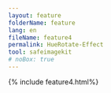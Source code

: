 ```yaml
---
layout: feature
folderName: feature
lang: en
fileName: feature4
permalink: HueRotate-Effect
tool: safeimagekit
# noBox: true
---
```

{% include feature4.html%}